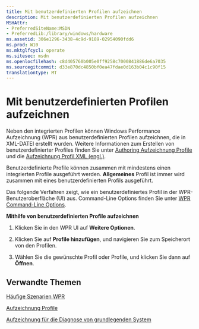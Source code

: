 ```yaml
---
title: Mit benutzerdefinierten Profilen aufzeichnen
description: Mit benutzerdefinierten Profilen aufzeichnen
MSHAttr:
- PreferredSiteName:MSDN
- PreferredLib:/library/windows/hardware
ms.assetid: 306e1296-3438-4c9d-9189-02954090fdd6
ms.prod: W10
ms.mktglfcycl: operate
ms.sitesec: msdn
ms.openlocfilehash: c8d405760b005e0ff9258c7000841886de6a7035
ms.sourcegitcommit: d33e870dc4850bf0ea47fdae0d163b04c1c90f15
translationtype: MT
---
```

# <a name="recording-with-custom-profiles"></a>Mit benutzerdefinierten Profilen aufzeichnen


Neben den integrierten Profilen können Windows Performance Aufzeichnung (WPR) aus benutzerdefinierten Profilen aufzeichnen, die in XML-DATEI erstellt wurden. Weitere Informationen zum Erstellen von benutzerdefinierter Profiles finden Sie unter [Authoring Aufzeichnung Profile](authoring-recording-profiles.md) und die [Aufzeichnung Profil XML (engl.)](recording-profile-xml-reference.md).

Benutzerdefinierte Profile können zusammen mit mindestens einen integrierten Profile ausgeführt werden. **Allgemeines** Profil ist immer wird zusammen mit eines benutzerdefinierten Profils ausgeführt.

Das folgende Verfahren zeigt, wie ein benutzerdefiniertes Profil in der WPR-Benutzeroberfläche (UI) aus. Command-Line Options finden Sie unter [WPR Command-Line Options](wpr-command-line-options.md).

**Mithilfe von benutzerdefinierten Profile aufzeichnen**

1.  Klicken Sie in den WPR UI auf **Weitere Optionen**.

2.  Klicken Sie auf **Profile hinzufügen**, und navigieren Sie zum Speicherort von den Profilen.

3.  Wählen Sie die gewünschte Profil oder Profile, und klicken Sie dann auf **Öffnen**.

## <a name="related-topics"></a>Verwandte Themen


[Häufige Szenarien WPR](windows-performance-recorder-common-scenarios.md)

[Aufzeichnung Profile](recording-profiles.md)

[Aufzeichnung für die Diagnose von grundlegenden System](recording-for-basic-system-diagnosis.md#generalpro)

 

 







